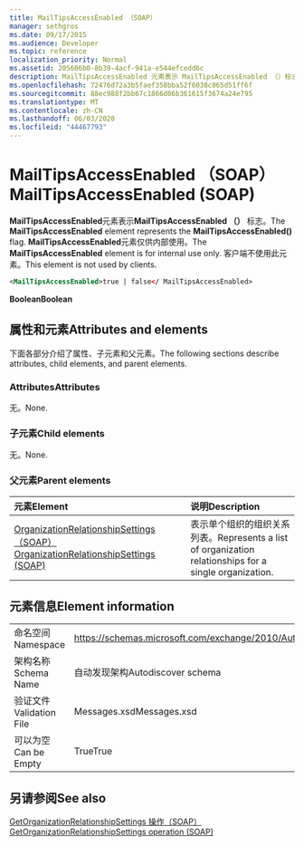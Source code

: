 ```yaml
---
title: MailTipsAccessEnabled （SOAP）
manager: sethgros
ms.date: 09/17/2015
ms.audience: Developer
ms.topic: reference
localization_priority: Normal
ms.assetid: 205606b0-8b39-4acf-941a-e544efcedd6c
description: MailTipsAccessEnabled 元素表示 MailTipsAccessEnabled （）标志。 MailTipsAccessEnabled 元素仅供内部使用。 客户端不使用此元素。
ms.openlocfilehash: 72476d72a3b5faef358bba52f6038c065d51ff6f
ms.sourcegitcommit: 88ec988f2bb67c1866d06b361615f3674a24e795
ms.translationtype: MT
ms.contentlocale: zh-CN
ms.lasthandoff: 06/03/2020
ms.locfileid: "44467793"
---
```

# <a name="mailtipsaccessenabled-soap"></a><span data-ttu-id="3f967-105">MailTipsAccessEnabled （SOAP）</span><span class="sxs-lookup"><span data-stu-id="3f967-105">MailTipsAccessEnabled (SOAP)</span></span>

<span data-ttu-id="3f967-106">**MailTipsAccessEnabled**元素表示**MailTipsAccessEnabled （）** 标志。</span><span class="sxs-lookup"><span data-stu-id="3f967-106">The **MailTipsAccessEnabled** element represents the **MailTipsAccessEnabled()** flag.</span></span> <span data-ttu-id="3f967-107">**MailTipsAccessEnabled**元素仅供内部使用。</span><span class="sxs-lookup"><span data-stu-id="3f967-107">The **MailTipsAccessEnabled** element is for internal use only.</span></span> <span data-ttu-id="3f967-108">客户端不使用此元素。</span><span class="sxs-lookup"><span data-stu-id="3f967-108">This element is not used by clients.</span></span> 
  
```XML
<MailTipsAccessEnabled>true | false</ MailTipsAccessEnabled>
```

 <span data-ttu-id="3f967-109">**Boolean**</span><span class="sxs-lookup"><span data-stu-id="3f967-109">**Boolean**</span></span>
## <a name="attributes-and-elements"></a><span data-ttu-id="3f967-110">属性和元素</span><span class="sxs-lookup"><span data-stu-id="3f967-110">Attributes and elements</span></span>

<span data-ttu-id="3f967-111">下面各部分介绍了属性、子元素和父元素。</span><span class="sxs-lookup"><span data-stu-id="3f967-111">The following sections describe attributes, child elements, and parent elements.</span></span>
  
### <a name="attributes"></a><span data-ttu-id="3f967-112">Attributes</span><span class="sxs-lookup"><span data-stu-id="3f967-112">Attributes</span></span>

<span data-ttu-id="3f967-113">无。</span><span class="sxs-lookup"><span data-stu-id="3f967-113">None.</span></span>
  
### <a name="child-elements"></a><span data-ttu-id="3f967-114">子元素</span><span class="sxs-lookup"><span data-stu-id="3f967-114">Child elements</span></span>

<span data-ttu-id="3f967-115">无。</span><span class="sxs-lookup"><span data-stu-id="3f967-115">None.</span></span>
  
### <a name="parent-elements"></a><span data-ttu-id="3f967-116">父元素</span><span class="sxs-lookup"><span data-stu-id="3f967-116">Parent elements</span></span>

|<span data-ttu-id="3f967-117">**元素**</span><span class="sxs-lookup"><span data-stu-id="3f967-117">**Element**</span></span>|<span data-ttu-id="3f967-118">**说明**</span><span class="sxs-lookup"><span data-stu-id="3f967-118">**Description**</span></span>|
|:-----|:-----|
|[<span data-ttu-id="3f967-119">OrganizationRelationshipSettings （SOAP）</span><span class="sxs-lookup"><span data-stu-id="3f967-119">OrganizationRelationshipSettings (SOAP)</span></span>](organizationrelationshipsettings-soap.md) <br/> |<span data-ttu-id="3f967-120">表示单个组织的组织关系列表。</span><span class="sxs-lookup"><span data-stu-id="3f967-120">Represents a list of organization relationships for a single organization.</span></span>  <br/> |
   
## <a name="element-information"></a><span data-ttu-id="3f967-121">元素信息</span><span class="sxs-lookup"><span data-stu-id="3f967-121">Element information</span></span>

|||
|:-----|:-----|
|<span data-ttu-id="3f967-122">命名空间</span><span class="sxs-lookup"><span data-stu-id="3f967-122">Namespace</span></span>  <br/> |https://schemas.microsoft.com/exchange/2010/Autodiscover  <br/> |
|<span data-ttu-id="3f967-123">架构名称</span><span class="sxs-lookup"><span data-stu-id="3f967-123">Schema Name</span></span>  <br/> |<span data-ttu-id="3f967-124">自动发现架构</span><span class="sxs-lookup"><span data-stu-id="3f967-124">Autodiscover schema</span></span>  <br/> |
|<span data-ttu-id="3f967-125">验证文件</span><span class="sxs-lookup"><span data-stu-id="3f967-125">Validation File</span></span>  <br/> |<span data-ttu-id="3f967-126">Messages.xsd</span><span class="sxs-lookup"><span data-stu-id="3f967-126">Messages.xsd</span></span>  <br/> |
|<span data-ttu-id="3f967-127">可以为空</span><span class="sxs-lookup"><span data-stu-id="3f967-127">Can be Empty</span></span>  <br/> |<span data-ttu-id="3f967-128">True</span><span class="sxs-lookup"><span data-stu-id="3f967-128">True</span></span>  <br/> |
   
## <a name="see-also"></a><span data-ttu-id="3f967-129">另请参阅</span><span class="sxs-lookup"><span data-stu-id="3f967-129">See also</span></span>



[<span data-ttu-id="3f967-130">GetOrganizationRelationshipSettings 操作（SOAP）</span><span class="sxs-lookup"><span data-stu-id="3f967-130">GetOrganizationRelationshipSettings operation (SOAP)</span></span>](getorganizationrelationshipsettings-operation-soap.md)

